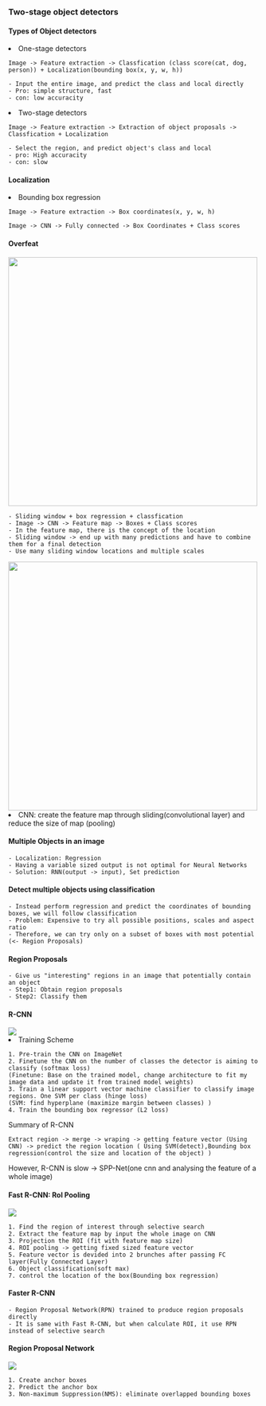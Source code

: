 ### Two-stage object detectors

#### Types of Object detectors

<li> One-stage detectors

    Image -> Feature extraction -> Classfication (class score(cat, dog, person)) + Localization(bounding box(x, y, w, h))

    - Input the entire image, and predict the class and local directly
    - Pro: simple structure, fast
    - con: low accuracity

<li> Two-stage detectors

    Image -> Feature extraction -> Extraction of object proposals -> Classfication + Localization

    - Select the region, and predict object's class and local
    - pro: High accuracity
    - con: slow

#### Localization

<li> Bounding box regression 

    Image -> Feature extraction -> Box coordinates(x, y, w, h)

    Image -> CNN -> Fully connected -> Box Coordinates + Class scores

#### Overfeat

<img src="https://encrypted-tbn0.gstatic.com/images?q=tbn:ANd9GcS691imV-dzp1qkJBCgaUCFlYlQ5uQm7wHAlQ&usqp=CAU" width = 500>

    - Sliding window + box regression + classfication
    - Image -> CNN -> Feature map -> Boxes + Class scores
    - In the feature map, there is the concept of the location
    - Sliding window -> end up with many predictions and have to combine them for a final detection
    - Use many sliding window locations and multiple scales

<img src="https://mblogthumb-phinf.pstatic.net/MjAxODAxMDJfMTUy/MDAxNTE0ODU3NDkwNzA5.rR76tQe2OLlFHmKrSK1A6kIWgvy3r7hNtst80BFmjukg.tYdeaRzpsN-pGvnHsA94h8R5ScNNrkf82seOXmEPBRIg.PNG.infoefficien/cs231n_8%EA%B0%95_Localization%2C_detection.mp4_000650866.png?type=w800" width = 500>

<li> CNN: create the feature map through sliding(convolutional layer) and reduce the size of map (pooling)

#### Multiple Objects in an image

    - Localization: Regression
    - Having a variable sized output is not optimal for Neural Networks
    - Solution: RNN(output -> input), Set prediction

#### Detect multiple objects using classification

    - Instead perform regression and predict the coordinates of bounding boxes, we will follow classification 
    - Problem: Expensive to try all possible positions, scales and aspect ratio
    - Therefore, we can try only on a subset of boxes with most potential (<- Region Proposals)

#### Region Proposals

    - Give us "interesting" regions in an image that potentially contain an object
    - Step1: Obtain region proposals
    - Step2: Classify them

#### R-CNN

<img src="https://production-media.paperswithcode.com/methods/new_splash-method_NaA95zW.jpg">

<li> Training Scheme

    1. Pre-train the CNN on ImageNet
    2. Finetune the CNN on the number of classes the detector is aiming to classify (softmax loss)
    (Finetune: Base on the trained model, change architecture to fit my image data and update it from trained model weights)
    3. Train a linear support vector machine classifier to classify image regions. One SVM per class (hinge loss)
    (SVM: find hyperplane (maximize margin between classes) )
    4. Train the bounding box regressor (L2 loss)

Summary of R-CNN

    Extract region -> merge -> wraping -> getting feature vector (Using CNN) -> predict the region location ( Using SVM(detect),Bounding box regression(control the size and location of the object) )

However, R-CNN is slow -> SPP-Net(one cnn and analysing the feature of a whole image)

#### Fast R-CNN: Rol Pooling

<img src="https://wikidocs.net/images/page/136494/RCNN2.png">

    1. Find the region of interest through selective search
    2. Extract the feature map by input the whole image on CNN
    3. Projection the ROI (fit with feature map size)
    4. ROI pooling -> getting fixed sized feature vector
    5. Feature vector is devided into 2 brunches after passing FC layer(Fully Connected Layer) 
    6. Object classification(soft max)
    7. control the location of the box(Bounding box regression)

#### Faster R-CNN
    - Region Proposal Network(RPN) trained to produce region proposals directly
    - It is same with Fast R-CNN, but when calculate ROI, it use RPN instead of selective search

#### Region Proposal Network

<img src="https://miro.medium.com/v2/resize:fit:750/1*JDQw0RwmnIKeRABw3ZDI7Q.png">

    1. Create anchor boxes
    2. Predict the anchor box
    3. Non-maximum Suppression(NMS): eliminate overlapped bounding boxes











